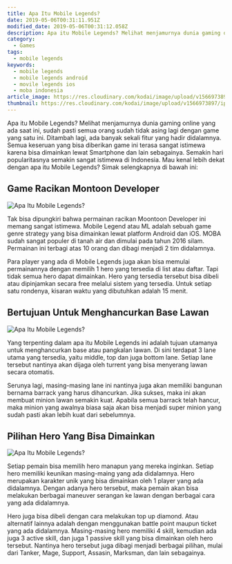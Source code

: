 ```yaml
---
title: Apa Itu Mobile Legends?
date: 2019-05-06T00:31:11.951Z
modified_date: 2019-05-06T00:31:12.058Z
description: Apa itu Mobile Legends? Melihat menjamurnya dunia gaming online yang ada saat ini, sudah pasti semua orang sudah tidak asing lagi dengan game yang satu ini.
category:
  - Games
tags:
  - mobile legends
keywords:
  - mobile legends
  - mobile legends android
  - movile legends ios
  - moba indonesia
article_image: https://res.cloudinary.com/kodai/image/upload/v1566973897/ip/apa-itu-mobile-legends-3.jpg
thumbnail: https://res.cloudinary.com/kodai/image/upload/v1566973897/ip/apa-itu-mobile-legends-thumb.jpg
---
```

Apa itu Mobile Legends? Melihat menjamurnya dunia gaming online yang ada saat ini, sudah pasti semua orang sudah tidak asing lagi dengan game yang satu ini. Ditambah lagi, ada banyak sekali fitur yang hadir didalamnya. Semua keseruan yang bisa diberikan game ini terasa sangat istimewa karena bisa dimainkan lewat Smartphone dan lain sebagainya. Semakin hari popularitasnya semakin sangat istimewa di Indonesia. Mau kenal lebih dekat dengan apa itu Mobile Legends? Simak selengkapnya di bawah ini:



## Game Racikan Montoon Developer

![Apa Itu Mobile Legends?](https://res.cloudinary.com/kodai/image/upload/v1566973897/ip/apa-itu-mobile-legends.jpg)

Tak bisa dipungkiri bahwa permainan racikan Moontoon Developer ini memang sangat istimewa. Mobile Legend atau ML adalah sebuah game genre strategy yang bisa dimainkan lewat platform Android dan iOS. MOBA sudah sangat populer di tanah air dan dimulai pada tahun 2016 silam. Permainan ini terbagi atas 10 orang dan dibagi menjadi 2 tim didalamnya. 

Para player yang ada di Mobile Legends juga akan bisa memulai permainannya dengan memilih 1 hero yang tersedia di list atau daftar. Tapi tidak semua hero dapat dimainkan. Hero yang tersedia tersebut bisa dibeli atau dipinjamkan secara free melalui sistem yang tersedia. Untuk setiap satu rondenya, kisaran waktu yang dibutuhkan adalah 15 menit.



## Bertujuan Untuk Menghancurkan Base Lawan

![Apa Itu Mobile Legends?](https://res.cloudinary.com/kodai/image/upload/v1566973896/ip/apa-itu-mobile-legends-2.jpg)

Yang terpenting dalam apa itu Mobile Legends ini adalah tujuan utamanya untuk menghancurkan base atau pangkalan lawan. Di sini terdapat 3 lane utama yang tersedia, yaitu middle, top dan juga bottom lane. Setiap lane tersebut nantinya akan dijaga oleh turrent yang bisa menyerang lawan secara otomatis. 

Serunya lagi, masing-masing lane ini nantinya juga akan memiliki bangunan bernama barrack yang harus dihancurkan. Jika sukses, maka ini akan membuat minion lawan semakin kuat. Apabila semua barrack telah hancur, maka minion yang awalnya biasa saja akan bisa menjadi super minion yang sudah pasti akan lebih kuat dari sebelumnya.



## Pilihan Hero Yang Bisa Dimainkan

![Apa Itu Mobile Legends?](https://res.cloudinary.com/kodai/image/upload/v1566973897/ip/apa-itu-mobile-legends-3.jpg)

Setiap pemain bisa memilih hero manapun yang mereka inginkan. Setiap hero memiliki keunikan masing-maing yang ada didalamnya. Hero merupakan karakter unik yang bisa dimainkan oleh 1 player yang ada didalamnya. Dengan adanya hero tersebut, maka pemain akan bisa melakukan berbagai maneuver serangan ke lawan dengan berbagai cara yang ada didalamnya. 

Hero juga bisa dibeli dengan cara melakukan top up diamond. Atau alternatif lainnya adalah dengan menggunakan battle point maupun ticket yang ada didalamnya. Masing-masing hero memiliki 4 skill, kemudian ada juga 3 active skill, dan juga 1 passive skill yang bisa dimainkan oleh hero tersebut. Nantinya hero tersebut juga dibagi menjadi berbagai pilihan, mulai dari Tanker, Mage, Support, Assasin, Marksman, dan lain sebagainya.
